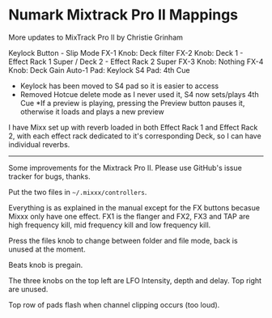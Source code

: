 Numark Mixtrack Pro II Mappings
===============================
More updates to MixTrack Pro II by Christie Grinham

Keylock Button - Slip Mode
FX-1 Knob: Deck filter
FX-2 Knob: Deck 1 - Effect Rack 1 Super / Deck 2 - Effect Rack 2 Super
FX-3 Knob: Nothing
FX-4 Knob: Deck Gain
Auto-1 Pad: Keylock
S4 Pad: 4th Cue


* Keylock has been moved to S4 pad so it is easier to access
* Removed Hotcue delete mode as I never used it, S4 now sets/plays 4th Cue
*If a preview is playing, pressing the Preview button pauses it, otherwise it loads and plays a new preview

I have Mixx set up with reverb loaded in both Effect Rack 1 and Effect Rack 2, with each effect rack dedicated to it's corresponding Deck, so I can have individual reverbs.

-----
Some improvements for the Mixtrack Pro II. Please use GitHub's issue tracker
for bugs, thanks.

Put the two files in `~/.mixxx/controllers`.

Everything is as explained in the manual except for the FX buttons becasue
Mixxx only have one effect. FX1 is the flanger and FX2, FX3 and TAP are
high frequency kill, mid frequency kill and low frequency kill.

Press the files knob to change between folder and file mode, back is unused
at the moment.

Beats knob is pregain.

The three knobs on the top left are LFO Intensity, depth and delay. Top
right are unused.

Top row of pads flash when channel clipping occurs (too loud).
